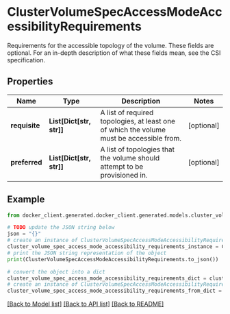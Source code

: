 # ClusterVolumeSpecAccessModeAccessibilityRequirements

Requirements for the accessible topology of the volume. These fields are optional. For an in-depth description of what these fields mean, see the CSI specification. 

## Properties

Name | Type | Description | Notes
------------ | ------------- | ------------- | -------------
**requisite** | **List[Dict[str, str]]** | A list of required topologies, at least one of which the volume must be accessible from.  | [optional] 
**preferred** | **List[Dict[str, str]]** | A list of topologies that the volume should attempt to be provisioned in.  | [optional] 

## Example

```python
from docker_client.generated.docker_client.generated.models.cluster_volume_spec_access_mode_accessibility_requirements import ClusterVolumeSpecAccessModeAccessibilityRequirements

# TODO update the JSON string below
json = "{}"
# create an instance of ClusterVolumeSpecAccessModeAccessibilityRequirements from a JSON string
cluster_volume_spec_access_mode_accessibility_requirements_instance = ClusterVolumeSpecAccessModeAccessibilityRequirements.from_json(json)
# print the JSON string representation of the object
print(ClusterVolumeSpecAccessModeAccessibilityRequirements.to_json())

# convert the object into a dict
cluster_volume_spec_access_mode_accessibility_requirements_dict = cluster_volume_spec_access_mode_accessibility_requirements_instance.to_dict()
# create an instance of ClusterVolumeSpecAccessModeAccessibilityRequirements from a dict
cluster_volume_spec_access_mode_accessibility_requirements_from_dict = ClusterVolumeSpecAccessModeAccessibilityRequirements.from_dict(cluster_volume_spec_access_mode_accessibility_requirements_dict)
```
[[Back to Model list]](../README.md#documentation-for-models) [[Back to API list]](../README.md#documentation-for-api-endpoints) [[Back to README]](../README.md)


